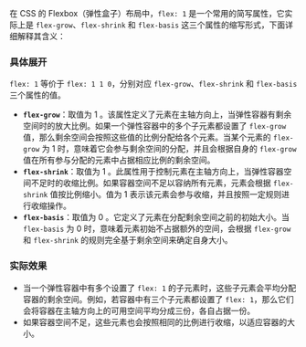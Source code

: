 在 CSS 的 Flexbox（弹性盒子）布局中，`flex: 1` 是一个常用的简写属性，它实际上是 `flex-grow`、`flex-shrink` 和 `flex-basis` 这三个属性的缩写形式，下面详细解释其含义：

### 具体展开
`flex: 1` 等价于 `flex: 1 1 0`，分别对应 `flex-grow`、`flex-shrink` 和 `flex-basis` 三个属性的值。
- **`flex-grow`**：取值为 1 。该属性定义了元素在主轴方向上，当弹性容器有剩余空间时的放大比例。如果一个弹性容器中的多个子元素都设置了 `flex-grow` 值，那么剩余空间会按照这些值的比例分配给各个元素。当某个元素的 `flex-grow` 为 1 时，意味着它会参与剩余空间的分配，并且会根据自身的 `flex-grow` 值在所有参与分配的元素中占据相应比例的剩余空间。
- **`flex-shrink`**：取值为 1 。此属性用于控制元素在主轴方向上，当弹性容器空间不足时的收缩比例。如果容器空间不足以容纳所有元素，元素会根据 `flex-shrink` 值按比例缩小。值为 1 表示该元素会参与收缩，并且按照一定规则进行收缩操作。
- **`flex-basis`**：取值为 0 。它定义了元素在分配剩余空间之前的初始大小。当 `flex-basis` 为 0 时，意味着元素初始不占据额外的空间，会根据 `flex-grow` 和 `flex-shrink` 的规则完全基于剩余空间来确定自身大小。

### 实际效果
- 当一个弹性容器中有多个设置了 `flex: 1` 的子元素时，这些子元素会平均分配容器的剩余空间。例如，若容器中有三个子元素都设置了 `flex: 1`，那么它们会将容器在主轴方向上的可用空间平均分成三份，各自占据一份。
- 如果容器空间不足，这些元素也会按照相同的比例进行收缩，以适应容器的大小。 